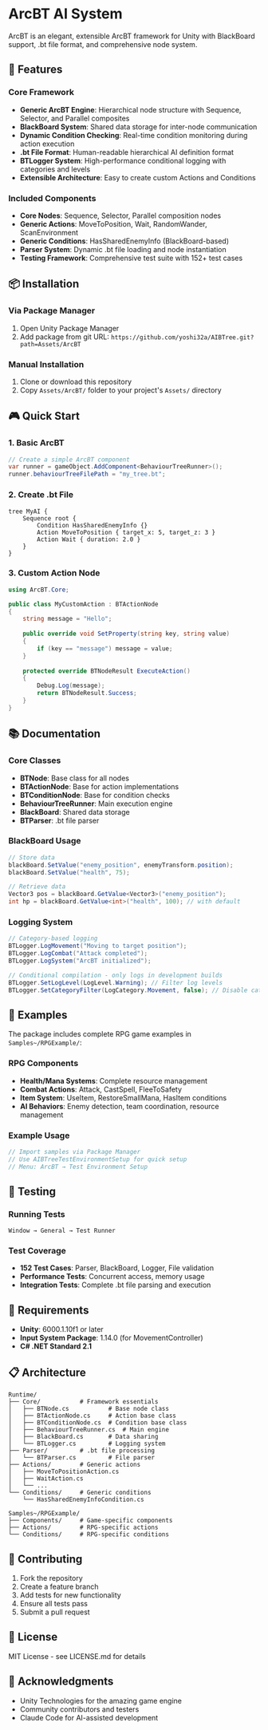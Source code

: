 # ArcBT AI System

ArcBT is an elegant, extensible ArcBT framework for Unity with BlackBoard support, .bt file format, and comprehensive node system.

## 🚀 Features

### Core Framework
- **Generic ArcBT Engine**: Hierarchical node structure with Sequence, Selector, and Parallel composites
- **BlackBoard System**: Shared data storage for inter-node communication
- **Dynamic Condition Checking**: Real-time condition monitoring during action execution
- **.bt File Format**: Human-readable hierarchical AI definition format
- **BTLogger System**: High-performance conditional logging with categories and levels
- **Extensible Architecture**: Easy to create custom Actions and Conditions

### Included Components
- **Core Nodes**: Sequence, Selector, Parallel composition nodes
- **Generic Actions**: MoveToPosition, Wait, RandomWander, ScanEnvironment
- **Generic Conditions**: HasSharedEnemyInfo (BlackBoard-based)
- **Parser System**: Dynamic .bt file loading and node instantiation
- **Testing Framework**: Comprehensive test suite with 152+ test cases

## 📦 Installation

### Via Package Manager
1. Open Unity Package Manager
2. Add package from git URL: `https://github.com/yoshi32a/AIBTree.git?path=Assets/ArcBT`

### Manual Installation
1. Clone or download this repository
2. Copy `Assets/ArcBT/` folder to your project's `Assets/` directory

## 🎮 Quick Start

### 1. Basic ArcBT
```csharp
// Create a simple ArcBT component
var runner = gameObject.AddComponent<BehaviourTreeRunner>();
runner.behaviourTreeFilePath = "my_tree.bt";
```

### 2. Create .bt File
```
tree MyAI {
    Sequence root {
        Condition HasSharedEnemyInfo {}
        Action MoveToPosition { target_x: 5, target_z: 3 }
        Action Wait { duration: 2.0 }
    }
}
```

### 3. Custom Action Node
```csharp
using ArcBT.Core;

public class MyCustomAction : BTActionNode
{
    string message = "Hello";
    
    public override void SetProperty(string key, string value)
    {
        if (key == "message") message = value;
    }
    
    protected override BTNodeResult ExecuteAction()
    {
        Debug.Log(message);
        return BTNodeResult.Success;
    }
}
```

## 📚 Documentation

### Core Classes
- **BTNode**: Base class for all nodes
- **BTActionNode**: Base for action implementations
- **BTConditionNode**: Base for condition checks
- **BehaviourTreeRunner**: Main execution engine
- **BlackBoard**: Shared data storage
- **BTParser**: .bt file parser

### BlackBoard Usage
```csharp
// Store data
blackBoard.SetValue("enemy_position", enemyTransform.position);
blackBoard.SetValue("health", 75);

// Retrieve data
Vector3 pos = blackBoard.GetValue<Vector3>("enemy_position");
int hp = blackBoard.GetValue<int>("health", 100); // with default
```

### Logging System
```csharp
// Category-based logging
BTLogger.LogMovement("Moving to target position");
BTLogger.LogCombat("Attack completed");
BTLogger.LogSystem("ArcBT initialized");

// Conditional compilation - only logs in development builds
BTLogger.SetLogLevel(LogLevel.Warning); // Filter log levels
BTLogger.SetCategoryFilter(LogCategory.Movement, false); // Disable category
```

## 🎯 Examples

The package includes complete RPG game examples in `Samples~/RPGExample/`:

### RPG Components
- **Health/Mana Systems**: Complete resource management
- **Combat Actions**: Attack, CastSpell, FleeToSafety
- **Item System**: UseItem, RestoreSmallMana, HasItem conditions
- **AI Behaviors**: Enemy detection, team coordination, resource management

### Example Usage
```csharp
// Import samples via Package Manager
// Use AIBTreeTestEnvironmentSetup for quick setup
// Menu: ArcBT → Test Environment Setup
```

## 🧪 Testing

### Running Tests
```
Window → General → Test Runner
```

### Test Coverage
- **152 Test Cases**: Parser, BlackBoard, Logger, File validation
- **Performance Tests**: Concurrent access, memory usage
- **Integration Tests**: Complete .bt file parsing and execution

## 🔧 Requirements

- **Unity**: 6000.1.10f1 or later
- **Input System Package**: 1.14.0 (for MovementController)
- **C# .NET Standard 2.1**

## 📋 Architecture

```
Runtime/
├── Core/           # Framework essentials
│   ├── BTNode.cs           # Base node class
│   ├── BTActionNode.cs     # Action base class
│   ├── BTConditionNode.cs  # Condition base class
│   ├── BehaviourTreeRunner.cs  # Main engine
│   ├── BlackBoard.cs       # Data sharing
│   └── BTLogger.cs         # Logging system
├── Parser/         # .bt file processing
│   └── BTParser.cs         # File parser
├── Actions/        # Generic actions
│   ├── MoveToPositionAction.cs
│   ├── WaitAction.cs
│   └── ...
└── Conditions/     # Generic conditions
    └── HasSharedEnemyInfoCondition.cs

Samples~/RPGExample/
├── Components/     # Game-specific components
├── Actions/        # RPG-specific actions
└── Conditions/     # RPG-specific conditions
```

## 🤝 Contributing

1. Fork the repository
2. Create a feature branch
3. Add tests for new functionality
4. Ensure all tests pass
5. Submit a pull request

## 📄 License

MIT License - see LICENSE.md for details

## 🙏 Acknowledgments

- Unity Technologies for the amazing game engine
- Community contributors and testers
- Claude Code for AI-assisted development